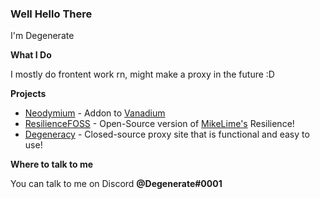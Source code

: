 ### Well Hello There

I'm Degenerate

**What I Do**

I mostly do frontent work rn, might make a proxy in the future :D

**Projects**

- [Neodymium](https://github.com/Degenerate0001/Neodymium) - Addon to [Vanadium](https://github.com/TitaniumNetwork-Dev/Vanadium)
- [ResilienceFOSS](https://github.com/Degenerate0001/ResilienceFOSS) - Open-Source version of [MikeLime's](https://github.com/MikeLime-dev) Resilience!
- [Degeneracy](https://pleasedontblock.me) - Closed-source proxy site that is functional and easy to use!

**Where to talk to me**

You can talk to me on Discord **@Degenerate#0001**
